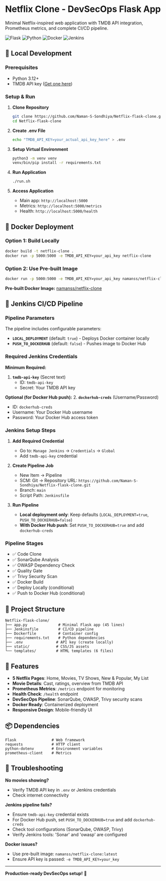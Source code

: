 # Netflix Clone - DevSecOps Flask App

Minimal Netflix-inspired web application with TMDB API integration, Prometheus metrics, and complete CI/CD pipeline.

![Flask](https://img.shields.io/badge/Flask-3.1.2-green) ![Python](https://img.shields.io/badge/Python-3.12-blue) ![Docker](https://img.shields.io/badge/Docker-Ready-blue) ![Jenkins](https://img.shields.io/badge/Jenkins-CI%2FCD-orange)

## 🚀 Local Development

### Prerequisites
- Python 3.12+
- TMDB API key ([Get one here](https://www.themoviedb.org/settings/api))

### Setup & Run

1. **Clone Repository**
   ```bash
   git clone https://github.com/Naman-S-Sondhiya/Netflix-flask-clone.git
   cd Netflix-flask-clone
   ```

2. **Create .env File**
   ```bash
   echo "TMDB_API_KEY=your_actual_api_key_here" > .env
   ```

3. **Setup Virtual Environment**
   ```bash
   python3 -m venv venv
   venv/bin/pip install -r requirements.txt
   ```

4. **Run Application**
   ```bash
   ./run.sh
   ```

5. **Access Application**
   - Main app: `http://localhost:5000`
   - Metrics: `http://localhost:5000/metrics`
   - Health: `http://localhost:5000/health`

## 🐳 Docker Deployment

### Option 1: Build Locally
```bash
docker build -t netflix-clone .
docker run -p 5000:5000 -e TMDB_API_KEY=your_api_key netflix-clone
```

### Option 2: Use Pre-built Image
```bash
docker run -p 5000:5000 -e TMDB_API_KEY=your_api_key namanss/netflix-clone:latest
```

**Pre-built Docker Image:** [namanss/netflix-clone](https://hub.docker.com/repository/docker/namanss/netflix-clone/)

## 🔧 Jenkins CI/CD Pipeline

### Pipeline Parameters

The pipeline includes configurable parameters:

- **`LOCAL_DEPLOYMENT`** (default: `true`) - Deploys Docker container locally
- **`PUSH_TO_DOCKERHUB`** (default: `false`) - Pushes image to Docker Hub

### Required Jenkins Credentials

**Minimum Required:**
1. **`tmdb-api-key`** (Secret text)
   - ID: `tmdb-api-key`
   - Secret: Your TMDB API key

**Optional (for Docker Hub push):**
2. **`dockerhub-creds`** (Username/Password)
   - ID: `dockerhub-creds`
   - Username: Your Docker Hub username
   - Password: Your Docker Hub access token

### Jenkins Setup Steps

1. **Add Required Credential**
   - Go to: `Manage Jenkins` → `Credentials` → `Global`
   - Add `tmdb-api-key` credential

2. **Create Pipeline Job**
   - New Item → Pipeline
   - SCM: Git → Repository URL: `https://github.com/Naman-S-Sondhiya/Netflix-flask-clone.git`
   - Branch: `main`
   - Script Path: `Jenkinsfile`

3. **Run Pipeline**
   - **Local deployment only**: Keep defaults (`LOCAL_DEPLOYMENT=true`, `PUSH_TO_DOCKERHUB=false`)
   - **With Docker Hub push**: Set `PUSH_TO_DOCKERHUB=true` and add `dockerhub-creds`

### Pipeline Stages

- ✅ Code Clone
- ✅ SonarQube Analysis
- ✅ OWASP Dependency Check
- ✅ Quality Gate
- ✅ Trivy Security Scan
- ✅ Docker Build
- ✅ Deploy Locally (conditional)
- ✅ Push to Docker Hub (conditional)

## 📁 Project Structure

```
Netflix-flask-clone/
├── app.py              # Minimal Flask app (45 lines)
├── Jenkinsfile         # CI/CD pipeline
├── Dockerfile          # Container config
├── requirements.txt    # Python dependencies
├── .env               # API key (create locally)
├── static/            # CSS/JS assets
└── templates/         # HTML templates (6 files)
```

## 🎯 Features

- **5 Netflix Pages**: Home, Movies, TV Shows, New & Popular, My List
- **Movie Details**: Cast, ratings, overview from TMDB API
- **Prometheus Metrics**: `/metrics` endpoint for monitoring
- **Health Check**: `/health` endpoint
- **DevSecOps Pipeline**: SonarQube, OWASP, Trivy security scans
- **Docker Ready**: Containerized deployment
- **Responsive Design**: Mobile-friendly UI

## 📦 Dependencies

```
Flask                # Web framework
requests             # HTTP client
python-dotenv        # Environment variables
prometheus-client    # Metrics
```

## 🚨 Troubleshooting

**No movies showing?**
- Verify TMDB API key in `.env` or Jenkins credentials
- Check internet connectivity

**Jenkins pipeline fails?**
- Ensure `tmdb-api-key` credential exists
- For Docker Hub push, set `PUSH_TO_DOCKERHUB=true` and add `dockerhub-creds`
- Check tool configurations (SonarQube, OWASP, Trivy)
- Verify Jenkins tools: 'Sonar' and 'owasp' are configured

**Docker issues?**
- Use pre-built image: `namanss/netflix-clone:latest`
- Ensure API key is passed: `-e TMDB_API_KEY=your_key`

---

**Production-ready DevSecOps setup!** 🚀